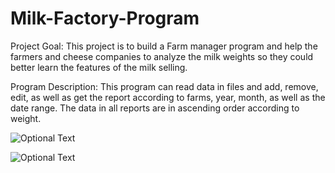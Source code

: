 # Milk-Factory-Program

Project Goal:
This project is to build a Farm manager program and help the farmers and cheese companies to analyze the milk weights so they could better learn the features of  the milk selling.

Program Description: This program can read data in files and add, remove, edit, as well as get the report according to farms, year, month, as well as the date range. The data in all reports are in ascending order according to weight. 

![Optional Text](https://github.com/Crabback/Milk-Factory-Program/blob/main/screenshots/Screenshot4.png)

![Optional Text](https://github.com/Crabback/Milk-Factory-Program/blob/main/screenshots/Screenshot2.png)
